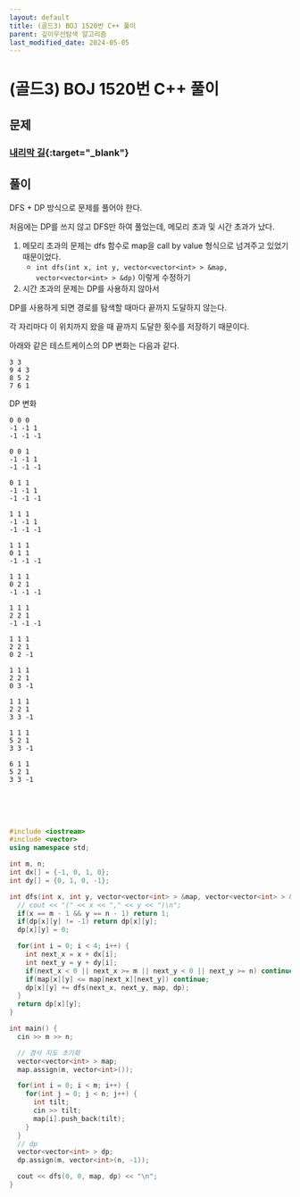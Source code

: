 ```yaml
---
layout: default
title: (골드3) BOJ 1520번 C++ 풀이
parent: 깊이우선탐색 알고리즘
last_modified_date: 2024-05-05
---
```


# (골드3) BOJ 1520번 C++ 풀이

## 문제

### [내리막 길](https://www.acmicpc.net/problem/1520){:target="_blank"}

## 풀이

DFS + DP 방식으로 문제를 풀어야 한다.

처음에는 DP를 쓰지 않고 DFS만 하여 풀었는데, 메모리 초과 및 시간 초과가 났다.

1. 메모리 초과의 문제는 dfs 함수로 map을 call by value 형식으로 넘겨주고 있었기 때문이었다.
    - `int dfs(int x, int y, vector<vector<int> > &map, vector<vector<int> > &dp)` 이렇게 수정하기
2. 시간 초과의 문제는 DP를 사용하지 않아서

DP를 사용하게 되면 경로를 탐색할 때마다 끝까지 도달하지 않는다.

각 자리마다 이 위치까지 왔을 때 끝까지 도달한 횟수를 저장하기 때문이다.

아래와 같은 테스트케이스의 DP 변화는 다음과 같다.

```
3 3
9 4 3
8 5 2
7 6 1
```

DP 변화

```
0 0 0 
-1 -1 1 
-1 -1 -1 

0 0 1 
-1 -1 1 
-1 -1 -1 

0 1 1 
-1 -1 1 
-1 -1 -1 

1 1 1 
-1 -1 1 
-1 -1 -1 

1 1 1 
0 1 1 
-1 -1 -1 

1 1 1 
0 2 1 
-1 -1 -1 

1 1 1 
2 2 1 
-1 -1 -1 

1 1 1 
2 2 1 
0 2 -1 

1 1 1 
2 2 1 
0 3 -1 

1 1 1 
2 2 1 
3 3 -1 

1 1 1 
5 2 1 
3 3 -1 

6 1 1 
5 2 1 
3 3 -1
```

<br/>

<br/>

<br/>

```cpp
#include <iostream>
#include <vector>
using namespace std;

int m, n;
int dx[] = {-1, 0, 1, 0};
int dy[] = {0, 1, 0, -1};

int dfs(int x, int y, vector<vector<int> > &map, vector<vector<int> > &dp) {
  // cout << "(" << x << "," << y << ")\n";
  if(x == m - 1 && y == n - 1) return 1;
  if(dp[x][y] != -1) return dp[x][y];
  dp[x][y] = 0;

  for(int i = 0; i < 4; i++) {
    int next_x = x + dx[i];
    int next_y = y + dy[i];
    if(next_x < 0 || next_x >= m || next_y < 0 || next_y >= n) continue;
    if(map[x][y] <= map[next_x][next_y]) continue;
    dp[x][y] += dfs(next_x, next_y, map, dp);
  }
  return dp[x][y];
}

int main() {
  cin >> m >> n;

  // 경사 지도 초기화
  vector<vector<int> > map;
  map.assign(m, vector<int>());

  for(int i = 0; i < m; i++) {
    for(int j = 0; j < n; j++) {
      int tilt;
      cin >> tilt;
      map[i].push_back(tilt);
    }
  }
  // dp
  vector<vector<int> > dp;
  dp.assign(m, vector<int>(n, -1));

  cout << dfs(0, 0, map, dp) << "\n";
}
```